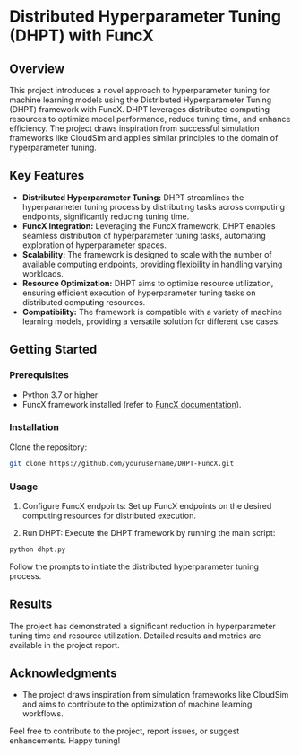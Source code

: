 # Distributed Hyperparameter Tuning (DHPT) with FuncX

## Overview

This project introduces a novel approach to hyperparameter tuning for machine learning models using the Distributed Hyperparameter Tuning (DHPT) framework with FuncX. DHPT leverages distributed computing resources to optimize model performance, reduce tuning time, and enhance efficiency. The project draws inspiration from successful simulation frameworks like CloudSim and applies similar principles to the domain of hyperparameter tuning.

## Key Features

- **Distributed Hyperparameter Tuning:** DHPT streamlines the hyperparameter tuning process by distributing tasks across computing endpoints, significantly reducing tuning time.
- **FuncX Integration:** Leveraging the FuncX framework, DHPT enables seamless distribution of hyperparameter tuning tasks, automating exploration of hyperparameter spaces.
- **Scalability:** The framework is designed to scale with the number of available computing endpoints, providing flexibility in handling varying workloads.
- **Resource Optimization:** DHPT aims to optimize resource utilization, ensuring efficient execution of hyperparameter tuning tasks on distributed computing resources.
- **Compatibility:** The framework is compatible with a variety of machine learning models, providing a versatile solution for different use cases.

## Getting Started

### Prerequisites

- Python 3.7 or higher
- FuncX framework installed (refer to [FuncX documentation](https://funcx.org/)).

### Installation

Clone the repository:

```bash
git clone https://github.com/yourusername/DHPT-FuncX.git

```

### Usage

1. Configure FuncX endpoints: Set up FuncX endpoints on the desired computing resources for distributed execution.

2. Run DHPT: Execute the DHPT framework by running the main script:

```bash
python dhpt.py
```

Follow the prompts to initiate the distributed hyperparameter tuning process.

## Results

The project has demonstrated a significant reduction in hyperparameter tuning time and resource utilization. Detailed results and metrics are available in the project report.

## Acknowledgments

- The project draws inspiration from simulation frameworks like CloudSim and aims to contribute to the optimization of machine learning workflows.

Feel free to contribute to the project, report issues, or suggest enhancements. Happy tuning!
